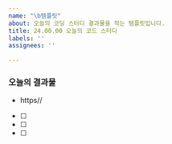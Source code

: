 ```yaml
---
name: "\b템플릿"
about: 오늘의 코딩 스터디 결과물을 적는 템플릿입니다.
title: 24.00.00 오늘의 코드 스터디
labels: ''
assignees: ''

---
```


### 오늘의 결과물
- https//

- [ ]
- [ ]
- [ ]
